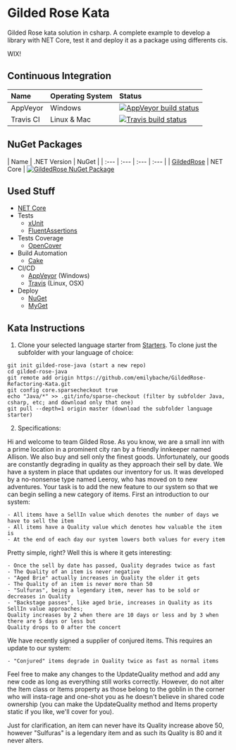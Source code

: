 Gilded Rose Kata
=========================

Gilded Rose kata solution in csharp. A complete example to develop a library with NET Core, test it and deploy it as a package using differents cis.

WIX!

## Continuous Integration

| Name      | Operating System | Status |
| :---      | :---             | :---   |
| AppVeyor  | Windows          | [![AppVeyor build status](https://ci.appveyor.com/api/projects/status/aknwu9sil3dv3im0?svg=true)](https://ci.appveyor.com/project/jrgcubano/gildedrose) |
| Travis CI | Linux & Mac      | [![Travis build status](https://img.shields.io/travis/jrgcubano/GildedRose.svg?maxAge=3600&label=travis)](https://travis-ci.org/jrgcubano/GildedRose) |

## NuGet Packages

| Name | .NET Version | NuGet |
| :--- | :--- | :---  | :---  |
| [GildedRose](https://www.nuget.org/packages/GiledRose/) | NET Core | [![GildedRose NuGet Package](https://img.shields.io/nuget/v/GildedRose.svg)](https://www.nuget.org/packages/GiledRose/)

## Used Stuff
* [NET Core](https://github.com/dotnet/core)
* Tests
   * [xUnit](https://github.com/xunit/xunit)
   * [FluentAssertions](https://github.com/fluentassertions/fluentassertions)
* Tests Coverage
   * [OpenCover](https://github.com/OpenCover/opencover)
* Build Automation
   * [Cake](https://github.com/cake-build/cake)
* CI/CD
   * [AppVeyor](https://www.appveyor.com/) (Windows) 
   * [Travis](travis-ci.org) (Linux, OSX)
* Deploy
   * [NuGet](https://www.nuget.org/)
   * [MyGet](https://www.nuget.org/)

## Kata Instructions
1. Clone your selected language starter from [Starters](https://github.com/emilybache/GildedRose-Refactoring-Kata). To clone just the subfolder with your language of choice: 
```
git init gilded-rose-java (start a new repo)
cd gilded-rose-java
git remote add origin https://github.com/emilybache/GildedRose-Refactoring-Kata.git
git config core.sparsecheckout true
echo "Java/*" >> .git/info/sparse-checkout (filter by subfolder Java, csharp, etc; and download only that one)
git pull --depth=1 origin master (download the subfolder language starter)
```
2. Specifications:

Hi and welcome to team Gilded Rose. As you know, we are a small inn with a prime location in a
prominent city ran by a friendly innkeeper named Allison. We also buy and sell only the finest goods.
Unfortunately, our goods are constantly degrading in quality as they approach their sell by date. We
have a system in place that updates our inventory for us. It was developed by a no-nonsense type named
Leeroy, who has moved on to new adventures. Your task is to add the new feature to our system so that
we can begin selling a new category of items. First an introduction to our system:

	- All items have a SellIn value which denotes the number of days we have to sell the item
	- All items have a Quality value which denotes how valuable the item is
	- At the end of each day our system lowers both values for every item

Pretty simple, right? Well this is where it gets interesting:

	- Once the sell by date has passed, Quality degrades twice as fast
	- The Quality of an item is never negative
	- "Aged Brie" actually increases in Quality the older it gets
	- The Quality of an item is never more than 50
	- "Sulfuras", being a legendary item, never has to be sold or decreases in Quality
	- "Backstage passes", like aged brie, increases in Quality as its SellIn value approaches;
	Quality increases by 2 when there are 10 days or less and by 3 when there are 5 days or less but
	Quality drops to 0 after the concert

We have recently signed a supplier of conjured items. This requires an update to our system:

	- "Conjured" items degrade in Quality twice as fast as normal items

Feel free to make any changes to the UpdateQuality method and add any new code as long as everything
still works correctly. However, do not alter the Item class or Items property as those belong to the
goblin in the corner who will insta-rage and one-shot you as he doesn't believe in shared code
ownership (you can make the UpdateQuality method and Items property static if you like, we'll cover
for you).

Just for clarification, an item can never have its Quality increase above 50, however "Sulfuras" is a
legendary item and as such its Quality is 80 and it never alters.